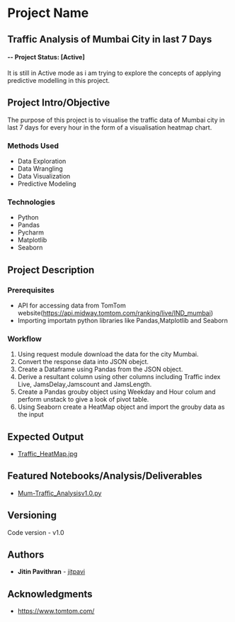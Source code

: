 # Project Name
## Traffic Analysis of Mumbai City in last 7 Days

#### -- Project Status: [Active]
It is still in Active mode as i am trying to explore the concepts of applying predictive modelling in this project.

## Project Intro/Objective
The purpose of this project is to visualise the traffic data of Mumbai city in last 7 days for every hour in the form of a visualisation heatmap chart.

### Methods Used
* Data Exploration
* Data Wrangling
* Data Visualization
* Predictive Modeling

### Technologies
* Python
* Pandas
* Pycharm
* Matplotlib
* Seaborn 

## Project Description

### Prerequisites
* API for accessing data from TomTom website(https://api.midway.tomtom.com/ranking/live/IND_mumbai)
* Importing importatn python libraries like Pandas,Matplotlib and Seaborn

### Workflow
1. Using request module download the data for the city Mumbai.
2. Convert the response data into JSON obejct.
3. Create a Dataframe using Pandas from the JSON object.
4. Derive a resultant column using other columns including Traffic index Live, JamsDelay,Jamscount and JamsLength.
5. Create a Pandas grouby object using Weekday and Hour colum and perform unstack to give a look of pivot table.
6. Using Seaborn create a HeatMap object and import the grouby data as the input

## Expected Output
* [Traffic_HeatMap.jpg](https://github.com/jitpavi/Mumbai_Traffic_Analysis/blob/master/Traffic_HeatMap.jpg)

## Featured Notebooks/Analysis/Deliverables
* [Mum-Traffic_Analysisv1.0.py](https://github.com/jitpavi/Mumbai_Traffic_Analysis/blob/master/Mum-Traffic_Analysisv1.0.py)

## Versioning
Code version - v1.0

## Authors

* **Jitin Pavithran** - [jitpavi](https://github.com/jitpavi)

## Acknowledgments

* https://www.tomtom.com/
